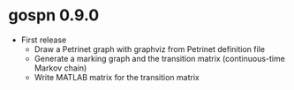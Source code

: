 # gospn 0.9.0

- First release
    - Draw a Petrinet graph with graphviz from Petrinet definition file
    - Generate a marking graph and the transition matrix (continuous-time Markov chain)
    - Write MATLAB matrix for the transition matrix
